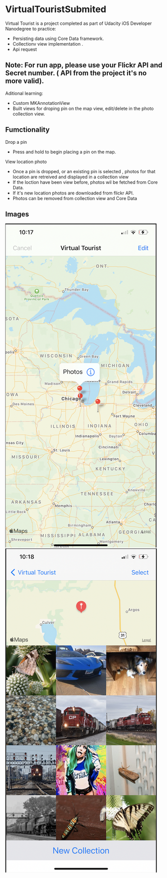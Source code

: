 # VirtualTouristSubmited

Virtual Tourist is a project completed as part of Udacity iOS Developer Nanodegree to practice:

- Persisting data using Core Data framework.
- Collectionv view implementation .
- Api request

## Note: For run app, please use your Flickr API and Secret number. ( API from the project it's no more valid).

Aditional learning:

- Custom MKAnnotationView
- Built views for droping pin on the map view, edit/delete in the photo collection view.

## Fumctionality

Drop a pin

- Press and hold to begin placing a pin on the map.

View location photo

- Once a pin is dropped, or an existing pin is selected , photos for that location are retreived and displayed in a collection view
- If the loction have been view before, photos wil be fetched from Core Data.
- If it's new location photos are downloaded from flickr API.
- Photos can be removed from collection view and Core Data

## Images

<img src="Images/img1.png">
<img src="Images/img2.png">


